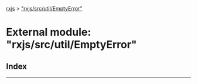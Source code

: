 [rxjs](../README.md) > ["rxjs/src/util/EmptyError"](../modules/_rxjs_src_util_emptyerror_.md)

# External module: "rxjs/src/util/EmptyError"

## Index

---


